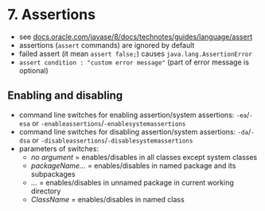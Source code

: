 # 7. Assertions #
* see [docs.oracle.com/javase/8/docs/technotes/guides/language/assert](https://docs.oracle.com/javase/8/docs/technotes/guides/language/assert.html)
* assertions (`assert` commands) are ignored by default
* failed assert (it mean `assert false;`) causes `java.lang.AssertionError`
* `assert condition : "custom error message"` (part of error message is optional)

## Enabling and disabling ##
* command line switches for enabling assertion/system assertions: `-ea`/`-esa` or `-enableassertions`/`-enablesystemassertions`
* command line switches for disabling assertion/system assertions: `-da`/`-dsa` or `-disableassertions`/`-disablesystemassertions`
* parameters of switches:
  * *no argument* = enables/disables in all classes except system classes
  * *packageName...* = enables/disables in named package and its subpackages
  * *...* = enables/disables in unnamed package in current working directory
  * *ClassName* = enables/disables in named class